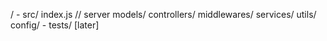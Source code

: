 / 
        - src/
            index.js // server 
            models/ 
            controllers/ 
            middlewares/ 
            services/ 
            utils/
            config/
        - tests/ [later]